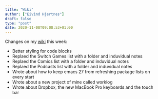 ```yaml
---
title: "Wiki"
author: ["Eivind Hjertnes"]
draft: false
type: "post"
date: 2020-11-08T09:08:53+01:00
---
```


Changes on my [wiki](https://hjertnes.wiki) this week:

-   Better styling for code blocks
-   Replaed the Switch Games list with a folder and induvidual notes
-   Replaed the Comics list with a folder and induvidual notes
-   Replaed the Podcasts list with a folder and induvidual notes
-   Wrote about how to keep emacs 27 from refreshing package lists on every start
-   Wrote about a new project of mine called worklog
-   Wrote about Dropbox, the new MacBook Pro keyboards and the touch bar
